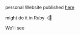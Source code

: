 
personal Website published [here](http://bingjiesun.github.io/)

might do it in Ruby（💩 

We'll see
